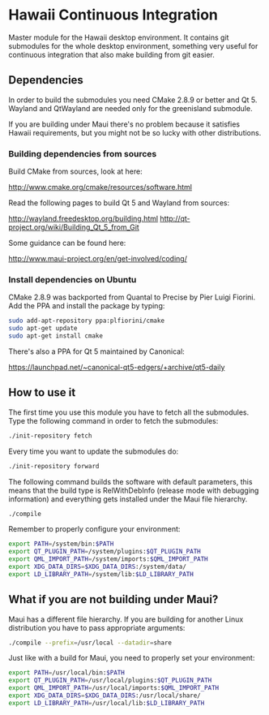 Hawaii Continuous Integration
=============================

Master module for the Hawaii desktop environment.
It contains git submodules for the whole desktop environment, something
very useful for continuous integration that also make building from git
easier.

Dependencies
------------

In order to build the submodules you need CMake 2.8.9 or better and Qt 5.
Wayland and QtWayland are needed only for the greenisland submodule.

If you are building under Maui there's no problem because it satisfies
Hawaii requirements, but you might not be so lucky with other distributions.

### Building dependencies from sources

Build CMake from sources, look at here:

http://www.cmake.org/cmake/resources/software.html

Read the following pages to build Qt 5 and Wayland from sources:

http://wayland.freedesktop.org/building.html
http://qt-project.org/wiki/Building_Qt_5_from_Git

Some guidance can be found here:

http://www.maui-project.org/en/get-involved/coding/

### Install dependencies on Ubuntu

CMake 2.8.9 was backported from Quantal to Precise by Pier Luigi Fiorini.
Add the PPA and install the package by typing:

```sh
sudo add-apt-repository ppa:plfiorini/cmake
sudo apt-get update
sudo apt-get install cmake
```

There's also a PPA for Qt 5 maintained by Canonical:

https://launchpad.net/~canonical-qt5-edgers/+archive/qt5-daily

How to use it
-------------

The first time you use this module you have to fetch all the submodules.
Type the following command in order to fetch the submodules:

```sh
./init-repository fetch
```

Every time you want to update the submodules do:

```sh
./init-repository forward
```

The following command builds the software with default parameters, this means
that the build type is RelWithDebInfo (release mode with debugging information)
and everything gets installed under the Maui file hierarchy.

```sh
./compile
```

Remember to properly configure your environment:

```sh
export PATH=/system/bin:$PATH
export QT_PLUGIN_PATH=/system/plugins:$QT_PLUGIN_PATH
export QML_IMPORT_PATH=/system/imports:$QML_IMPORT_PATH
export XDG_DATA_DIRS=$XDG_DATA_DIRS:/system/data/
export LD_LIBRARY_PATH=/system/lib:$LD_LIBRARY_PATH
```

What if you are not building under Maui?
----------------------------------------

Maui has a different file hierarchy. If you are building for another
Linux distribution you have to pass appropriate arguments:

```sh
./compile --prefix=/usr/local --datadir=share
```

Just like with a build for Maui, you need to properly set your environment:

```sh
export PATH=/usr/local/bin:$PATH
export QT_PLUGIN_PATH=/usr/local/plugins:$QT_PLUGIN_PATH
export QML_IMPORT_PATH=/usr/local/imports:$QML_IMPORT_PATH
export XDG_DATA_DIRS=$XDG_DATA_DIRS:/usr/local/share/
export LD_LIBRARY_PATH=/usr/local/lib:$LD_LIBRARY_PATH
```
